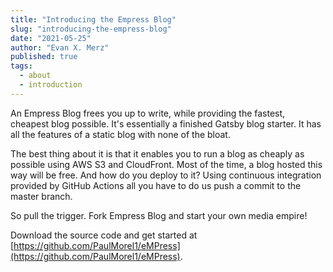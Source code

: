 ```yaml
---
title: "Introducing the Empress Blog"
slug: "introducing-the-empress-blog"
date: "2021-05-25"
author: "Evan X. Merz"
published: true
tags: 
  - about
  - introduction
---
```


An Empress Blog frees you up to write, while providing the fastest, cheapest blog possible. It's essentially a finished Gatsby blog starter. It has all the features of a static blog with none of the bloat.

The best thing about it is that it enables you to run a blog as cheaply as possible using AWS S3 and CloudFront. Most of the time, a blog hosted this way will be free. And how do you deploy to it? Using continuous integration provided by GitHub Actions all you have to do us push a commit to the master branch.

So pull the trigger. Fork Empress Blog and start your own media empire!

Download the source code and get started at [https://github.com/PaulMorel1/eMPress](https://github.com/PaulMorel1/eMPress).

